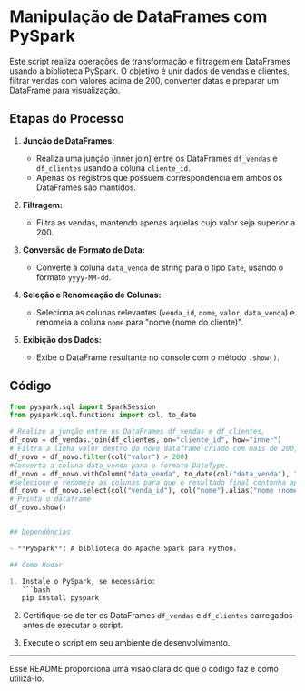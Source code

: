 # Manipulação de DataFrames com PySpark

Este script realiza operações de transformação e filtragem em DataFrames usando a biblioteca PySpark. O objetivo é unir dados de vendas e clientes, filtrar vendas com valores acima de 200, converter datas e preparar um DataFrame para visualização.

## Etapas do Processo

1. **Junção de DataFrames:**
   - Realiza uma junção (inner join) entre os DataFrames `df_vendas` e `df_clientes` usando a coluna `cliente_id`.
   - Apenas os registros que possuem correspondência em ambos os DataFrames são mantidos.

2. **Filtragem:**
   - Filtra as vendas, mantendo apenas aquelas cujo valor seja superior a 200.

3. **Conversão de Formato de Data:**
   - Converte a coluna `data_venda` de string para o tipo `Date`, usando o formato `yyyy-MM-dd`.

4. **Seleção e Renomeação de Colunas:**
   - Seleciona as colunas relevantes (`venda_id`, `nome`, `valor`, `data_venda`) e renomeia a coluna `nome` para "nome (nome do cliente)".

5. **Exibição dos Dados:**
   - Exibe o DataFrame resultante no console com o método `.show()`.

## Código

```python
from pyspark.sql import SparkSession
from pyspark.sql.functions import col, to_date

# Realize a junção entre os DataFrames df_vendas e df_clientes,
df_novo = df_vendas.join(df_clientes, on="cliente_id", how="inner")
# Filtra a linha valor dentro do novo dataframe criado com mais de 200, com o metodo filter
df_novo = df_novo.filter(col("valor") > 200)
#Converta a coluna data_venda para o formato DateType.
df_novo = df_novo.withColumn("data_venda", to_date(col("data_venda"), "yyyy-MM-dd"))
#Selecione e renomeie as colunas para que o resultado final contenha apenas:
df_novo = df_novo.select(col("venda_id"), col("nome").alias("nome (nome do cliente)"),col("valor"), col("data_venda"))
# Printa o dataframe
df_novo.show()


## Dependências

- **PySpark**: A biblioteca do Apache Spark para Python.

## Como Rodar

1. Instale o PySpark, se necessário:
   ```bash
   pip install pyspark
   ```

2. Certifique-se de ter os DataFrames `df_vendas` e `df_clientes` carregados antes de executar o script.

3. Execute o script em seu ambiente de desenvolvimento.

---

Esse README proporciona uma visão clara do que o código faz e como utilizá-lo.